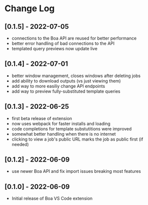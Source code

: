 # Change Log

## [0.1.5] - 2022-07-05
 - connections to the Boa API are reused for better performance
 - better error handling of bad connections to the API
 - templated query previews now update live

## [0.1.4] - 2022-07-01
 - better window management, closes windows after deleting jobs
 - add ability to download outputs (vs just viewing them)
 - add way to more easiliy change API endpoints
 - add way to preview fully-substituted template queries

## [0.1.3] - 2022-06-25
 - first beta release of extension
 - now uses webpack for faster installs and loading
 - code completions for template substutitions were improved
 - somewhat better handling when there is no internet
 - clicking to view a job's public URL marks the job as public first (if needed)

## [0.1.2] - 2022-06-09
 - use newer Boa API and fix import issues breaking most features

## [0.1.0] - 2022-06-09
 - Initial release of Boa VS Code extension
